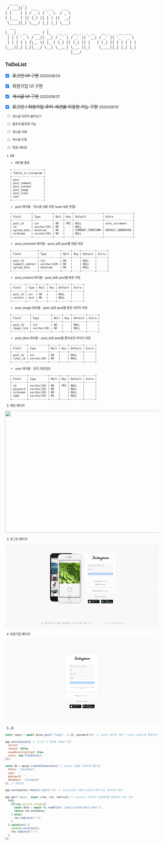 ```
  ____  _
 / ___|| |  ___   _ __    ___
| |    | | / _ \ | '_ \  / _ \
| |___ | || (_) || | | ||  __/
 \____||_| \___/ |_| |_| \___|
  ___              _
|_ _| _ __   ___ | |_   __ _   __ _  _ __   __ _  _ __ ___
 | | | '_ \ / __|| __| / _` | / _` || '__| / _` || '_ ` _ \
 | | | | | |\__ \| |_ | (_| || (_| || |   | (_| || | | | | |
|___||_| |_||___/ \__| \__,_| \__, ||_|    \__,_||_| |_| |_|
                              |___/

```

### ToDoList

  - [x] ~~로그인 UI 구현~~  <small>*2020/08/24*</small>
  - [x] 회원가입 UI 구현
  - [x] ~~게시글 UI 구현~~  <small>*2020/08/31*</small>
  - [x] ~~로그인 / 회원가입 쿠키-세션을 이용한 기능 구현~~ <small>*2020/09/10*<small>
  - [ ] 게시글 이미지 불러오기
  - [ ] 팔로우/팔로워 기능
  - [ ] 게시글 삭제
  - [ ] 게시글 수정
  - [ ] 댓글 CRUD


1. DB
   - 테이블 종류
   ```
   +---------------------+
   | Tables_in_instagram |
   +---------------------+
   | post                |
   | post_comment        |
   | post_content        |
   | post_image          |
   | post_likes          |
   | user                |
   +---------------------+
   ```

   - post 테이블 - 게시글 내용 저장 (user id로 연결)
   ```
   +-------------+-------------+------+-----+-------------------+-------------------+
   | Field       | Type        | Null | Key | Default           | Extra             |
   +-------------+-------------+------+-----+-------------------+-------------------+
   | post_id     | int         | NO   | PRI | NULL              | auto_increment    |
   | id          | varchar(20) | NO   |     | NULL              |                   |
   | upload_date | datetime    | NO   |     | CURRENT_TIMESTAMP | DEFAULT_GENERATED |
   | nickname    | varchar(20) | NO   |     | NULL              |                   |
   +-------------+-------------+------+-----+-------------------+-------------------+
   ```

   - post_comment 테이블 - post_id로 post별 댓글 저장
   ```
   +-----------------+--------------+------+-----+---------+-------+
   | Field           | Type         | Null | Key | Default | Extra |
   +-----------------+--------------+------+-----+---------+-------+
   | post_id         | int          | NO   |     | NULL    |       |
   | comment_comtent | varchar(128) | NO   |     | NULL    |       |
   | upload_date     | datetime     | NO   |     | NULL    |       |
   +-----------------+--------------+------+-----+---------+-------+
   ```

   - post_content 테이블 - post_id로 post별 본문 저장
   ```
   +---------+------+------+-----+---------+-------+
   | Field   | Type | Null | Key | Default | Extra |
   +---------+------+------+-----+---------+-------+
   | post_id | int  | NO   |     | NULL    |       |
   | content | text | NO   |     | NULL    |       |
   +---------+------+------+-----+---------+-------+
   ```
   
   - post_image 테이블 - post_id로 post별 본문 이미지 저장
   ```
   +------------+-------------+------+-----+---------+-------+
   | Field      | Type        | Null | Key | Default | Extra |
   +------------+-------------+------+-----+---------+-------+
   | post_id    | int         | NO   |     | NULL    |       |
   | image_link | varchar(20) | NO   |     | NULL    |       |
   +------------+-------------+------+-----+---------+-------+
   ```
   
   - post_likes 테이블 - post_id로 post별 좋아요한 아이디 저장
   ```
   +----------+-------------+------+-----+---------+-------+
   | Field    | Type        | Null | Key | Default | Extra |
   +----------+-------------+------+-----+---------+-------+
   | post_id  | int         | NO   |     | NULL    |       |
   | likes_id | varchar(20) | NO   |     | NULL    |       |
   +----------+-------------+------+-----+---------+-------+
   ```

   - user 테이블 - 유저 개인정보
   ```
   +----------+-------------+------+-----+---------+-------+
   | Field    | Type        | Null | Key | Default | Extra |
   +----------+-------------+------+-----+---------+-------+
   | id       | varchar(20) | NO   | PRI | NULL    |       |
   | password | varchar(20) | NO   |     | NULL    |       |
   | nickname | varchar(20) | NO   |     | NULL    |       |
   | name     | varchar(20) | NO   |     | NULL    |       |
   +----------+-------------+------+-----+---------+-------+
   ```

2. 메인 페이지

  <img src="./images/메인페이지.gif" width="600px;" height="400px">

3. 로그인 페이지

  <img src="./images/loginPage.gif" width="600px;">

4. 회원가입 페이지

  <img src="./images/회원가입.PNG" width="600px;">

5. JS

```javascript
const login = await axios.post('/login', { id, password }); // axios API를 이용 / async-await을 활용하여 비동기 환경에서 동기처리

app.use(session({ // 로그인 시 세션을 파일로 저장
  secret: '', 
  resave: false, 
  saveUninitialized: true,
  store: new FileStore(),
}));

const db = mysql.createConnection({ // mysql 모듈을 이용하여 DB사용
  hosts: 'localhost',
  user: '',
  password: '',
  database: 'instagram'
}); // DB연결

app.use(express.static('public')); // express를 이용한 public내에 있는 정적파일 접근

app.get('/main', async (req, res, next)=>{ // express 라우터와 미들웨어를 활용하여 서버 구현 
  try{
    if(req.session.idname){
      const data = await fs.readFile('./public/html/main.html');
      return res.end(data);
    } else{
      res.redirect('/');
    }
  } catch(err) {
    console.error(err);
    res.redirect('/')
  }
});

```